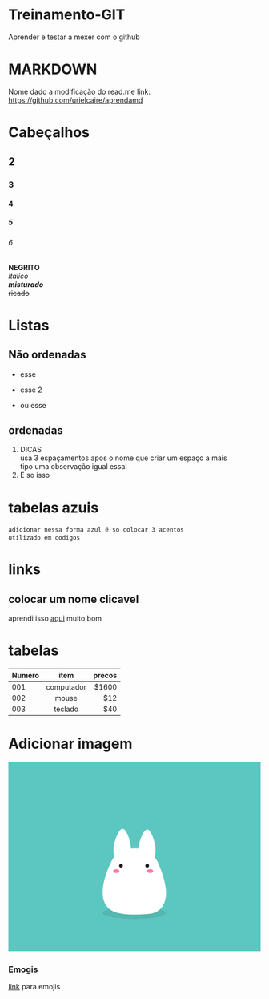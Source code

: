 # Treinamento-GIT
Aprender e testar a mexer com o github

# MARKDOWN  
   Nome dado a modificação do read.me      link: https://github.com/urielcaire/aprendamd

# Cabeçalhos
## 2
### 3
#### 4
##### 5  
###### 6



**NEGRITO**  
*italico*  
**_misturado_**  
~~ricado~~  

# Listas 
## Não ordenadas
* esse  
- esse 2
+ ou esse

## ordenadas
1. DICAS   
usa 3 espaçamentos apos o nome que criar um espaço a mais  
tipo uma observação igual essa!  
2. E so isso




# tabelas azuis
```
adicionar nessa forma azul é so colocar 3 acentos
utilizado em codigos
```
# links
## colocar um nome clicavel
aprendi isso [aqui](https://github.com/urielcaire/aprendamd/blob/master/README.md) muito bom


# tabelas
|  Numero       |    item       | precos  |
| ------ |:-------------:| -----:|
|      001      | computador          | $1600 |
|      002      |  mouse            |   $12 |
|      003      |  teclado                          |   $40 |


# Adicionar imagem

![](https://github.com/Romenildo/Treinamento-GIT/blob/master/img.gif)




### Emogis
[link](https://emojiterra.com/pt/) para emojis 
